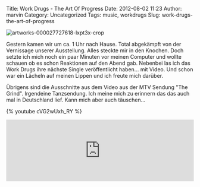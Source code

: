 Title: Work Drugs - The Art Of Progress
Date: 2012-08-02 11:23
Author: marvin
Category: Uncategorized
Tags: music, workdrugs
Slug: work-drugs-the-art-of-progress

![artworks-000027727618-lxpt3x-crop]({filename}/images/artworks-000027727618-lxpt3x-crop.jpg)

Gestern kamen wir um ca. 1 Uhr nach Hause. Total abgekämpft von der
Vernissage unserer Ausstellung. Alles steckte mir in den Knochen. Doch
setzte ich mich noch ein paar Minuten vor meinen Computer und wollte
schauen ob es schon Reaktionen auf den Abend gab. Nebenbei las ich das
Work Drugs ihre nächste Single veröffentlicht haben... mit Video. Und
schon war ein Lächeln auf meinen Lippen und ich freute mich darüber.

Übrigens sind die Ausschnitte aus dem Video aus der MTV Sendung "The
Grind". Irgendeine Tanzsendung. Ich meine mich zu erinnern das das auch
mal in Deutschland lief. Kann mich aber auch täuschen...

{% youtube cVG2wUxh_RY %}

<iframe width="100%" height="166" scrolling="no" frameborder="no" src="http://w.soundcloud.com/player/?url=http%3A%2F%2Fapi.soundcloud.com%2Ftracks%2F54884000&amp;show_artwork=true"></iframe>

